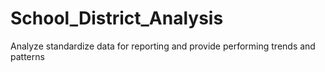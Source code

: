 # School_District_Analysis
Analyze standardize data for reporting and provide performing trends and patterns 
